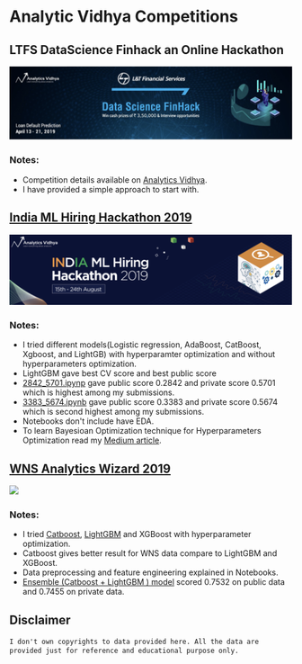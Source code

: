 # Analytic Vidhya Competitions

## LTFS DataScience Finhack an Online Hackathon
<img src='LFTS/images/ltfs.png'>

### Notes:
- Competition details available on [Analytics Vidhya](https://datahack.analyticsvidhya.com/contest/ltfs-datascience-finhack-an-online-hackathon/).
- I have provided a simple approach to start with.  

## [India ML Hiring Hackathon 2019](https://datahack.analyticsvidhya.com/contest/india-ml-hiring-hackathon-2019/)

<img src='India_ML_Hiring_2019/images/India_ml.png'>

### Notes:
- I tried different models(Logistic regression, AdaBoost, CatBoost, Xgboost, and LightGB) with hyperparamter optimization and without hyperparameters optimization. <br>
- LightGBM gave best CV score and best public score 
- [2842_5701.ipynp](https://github.com/dc-aichara/competitions/blob/master/AV/India_ML_Hiring_2019/2842_5701.ipynb) gave public score 0.2842 and private score 0.5701 which is highest among my submissions.<br>
- [3383_5674.ipynb](https://github.com/dc-aichara/competitions/blob/master/AV/India_ML_Hiring_2019/3383_5674.ipynb) gave public score 0.3383 and private score 0.5674 which is second highest among my submissions.<br>
- Notebooks don't include have EDA. <br>
- To learn Bayesioan Optimization technique for Hyperparameters Optimization read my [Medium article](https://medium.com/analytics-vidhya/hyperparameters-optimization-for-lightgbm-catboost-and-xgboost-regressors-using-bayesian-6e7c495947a9). <br>

## [WNS Analytics Wizard 2019](https://datahack.analyticsvidhya.com/contest/wns-analytics-wizard-2019/)

<img src='WNS/images/wnd.png'>

### Notes: 

- I tried [Catboost](https://github.com/dc-aichara/competitions/blob/master/AV/WNS/boosting_cgb.ipynb), [LightGBM](https://github.com/dc-aichara/competitions/blob/master/AV/WNS/boosting_lgbm.ipynb) and XGBoost with hyperparameter optimization.
- Catboost gives better result for WNS data compare to LightGBM and XGBoost.
- Data preprocessing and feature engineering explained in Notebooks.
- [Ensemble (Catboost + LightGBM ) model](https://github.com/dc-aichara/competitions/blob/master/AV/WNS/boosting_ensemble.ipynb) scored 0.7532 on public data and 0.7455 on private data.


## Disclaimer

```text
I don't own copyrights to data provided here. All the data are provided just for reference and educational purpose only. 

```
